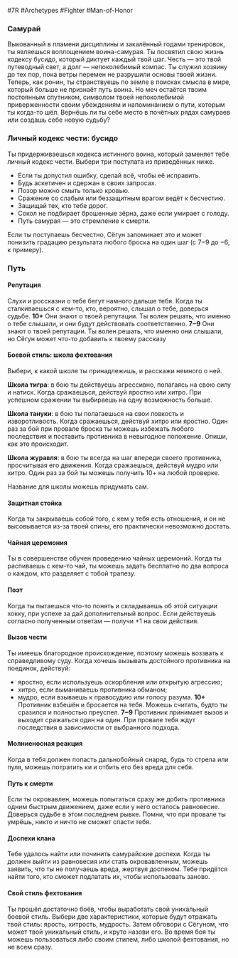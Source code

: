 #7R #Archetypes #Fighter #Man-of-Honor

### Самурай
Выкованный в пламени дисциплины и закалённый годами тренировок, ты являешься воплощением воина-самурая. Ты посвятил свою жизнь кодексу бусидо, который диктует каждый твой шаг. Честь — это твой путеводный свет, а долг — непоколебимый компас. Ты служил хозяину до тех пор, пока ветры перемен не разрушили основы твоей жизни. Теперь, как ронин, ты странствуешь по земле в поисках смысла в мире, который больше не признаёт путь воина. Но меч остаётся твоим постоянным спутником, символом твоей непоколебимой приверженности своим убеждениям и напоминанием о пути, которым ты когда-то шёл. Вернёшь ли ты себе место в почётных рядах самураев или создашь себе новую судьбу?

### Личный кодекс чести: бусидо
Ты придерживаешься кодекса истинного воина, который заменяет тебе личный кодекс чести.
Выбери три постулата из приведённых ниже. 
- Если ты допустил ошибку, сделай всё, чтобы её исправить. 
- Будь аскетичен и сдержан в своих запросах. 
- Позор можно смыть только кровью. 
- Сражение со слабым или беззащитным врагом ведёт к бесчестию. 
- Защищай тех, кто тебе дорог.
- Сокол не подбирает брошенные зёрна, даже если умирает с голоду. 
- Путь самурая — это стремление к смерти. 

Если ты поступаешь бесчестно, Сёгун запоминает это и может понизить градацию результата любого броска на один шаг (с 7‒9 до −6, к примеру).

### Путь
#### Репутация
Слухи и россказни о тебе бегут намного дальше тебя. Когда ты сталкиваешься с кем-то, кто, вероятно, слышал о тебе, доверься судьбе. 
**10+** Они знают о твоей репутации. Ты волен решать, что именно о тебе слышали, и они будут действовать соответственно. 
**7‒9** Они знают о твоей репутации. Ты волен решать, что именно они слышали, но Сёгун может что-то добавить к твоему рассказу 

#### Боевой стиль: школа фехтования
Выбери, к какой школе ты принадлежишь, и расскажи немного о ней. 

**Школа тигра**: в бою ты действуешь агрессивно, полагаясь на свою силу и натиск. Когда сражаешься, действуй яростно или хитро. При успешном сражении ты выбираешь на одну возможность больше. 

**Школа тануки**: в бою ты полагаешься на свои ловкость и изворотливость. Когда сражаешься, действуй хитро или яростно. Один раз за бой при провале броска ты можешь избежать любого последствия и поставить противника в невыгодное положение. Опиши, как это происходит. 

**Школа журавля**: в бою ты всегда на шаг впереди своего противника, просчитывая его движения. Когда сражаешься, действуй мудро или хитро. Один раз за бой ты можешь получить 10+ на любой проверке. 

Название для школы можешь придумать сам. 

#### Защитная стойка 
Когда ты закрываешь собой того, с кем у тебя есть отношения, и он не высовывается из-за твоей спины, его практически невозможно достать. 

#### Чайная церемония 
Ты в совершенстве обучен проведению чайных церемоний. Когда ты распиваешь с кем-то чай, ты можешь задать бесплатно по два вопроса о каждом, кто разделяет с тобой трапезу. 

#### Поэт 
Когда ты пытаешься что-то понять и складываешь об этой ситуации хокку, при успехе за дай дополнительный вопрос. Если действуешь согласно полученным ответам — получи +1 на свои действия. 

#### Вызов чести 
Ты имеешь благородное происхождение, поэтому можешь воззвать к справедливому суду. Когда хочешь вызывать достойного противника на поединок, действуй:
- яростно, если используешь оскорбления или открытую агрессию;
- хитро, если выманиваешь противника обманом;
- мудро, если взываешь к правосудию или голосу разума. 
**10+** Противник взбешён и бросается на тебя. Можешь считать, будто ты сразился и полностью преуспел. 
**7‒9** Противник принимает вызов и выходит сражаться один на один. 
При провале тебя ждут последствия в зависимости от выбранного подхода. 

#### Молниеносная реакция 
Когда в тебя должен попасть дальнобойный снаряд, будь то стрела или пуля, можешь потратить ки и отбить его без вреда для себя. 

#### Путь к смерти 
Если ты окровавлен, можешь попытаться сразу же добить противника одним быстрым движением, даже если у него осталось равновесие. Доверься судьбе в этом последнем рывке. Помни, что при провале ты умрёшь, никто и ничто не сможет спасти тебя. 

#### Доспехи клана 
Тебе удалось найти или починить самурайские доспехи. Когда ты должен выйти из равновесия или стать окровавленным, можешь заявить, что ты не получаешь вреда, жертвуя доспехом. Тебе придётся найти того, кто сможет подлатать их, чтобы использовать заново. 

#### Свой стиль фехтования 
Ты прошёл достаточно боёв, чтобы выработать свой уникальный боевой стиль. Выбери две характеристики, которые будут отражать твой стиль: ярость, хитрость, мудрость. Затем обговори с Сёгуном, что может твой уникальный стиль, и круто назови его. Во время боя ты можешь пользоваться либо своим стилем, либо школой фехтования, но не всем сразу.